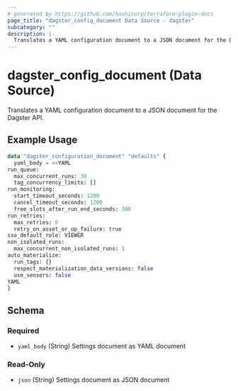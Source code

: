 ```yaml
---
# generated by https://github.com/hashicorp/terraform-plugin-docs
page_title: "dagster_config_document Data Source - dagster"
subcategory: ""
description: |-
  Translates a YAML configuration document to a JSON document for the Dagster API.
---
```


# dagster_config_document (Data Source)

Translates a YAML configuration document to a JSON document for the Dagster API.

## Example Usage

```terraform
data "dagster_configuration_document" "defaults" {
  yaml_body = <<YAML
run_queue:
  max_concurrent_runs: 30
  tag_concurrency_limits: []
run_monitoring:
  start_timeout_seconds: 1200
  cancel_timeout_seconds: 1200
  free_slots_after_run_end_seconds: 300
run_retries:
  max_retries: 0
  retry_on_asset_or_op_failure: true
sso_default_role: VIEWER
non_isolated_runs:
  max_concurrent_non_isolated_runs: 1
auto_materialize:
  run_tags: {}
  respect_materialization_data_versions: false
  use_sensors: false
YAML
}
```

<!-- schema generated by tfplugindocs -->
## Schema

### Required

- `yaml_body` (String) Settings document as YAML document

### Read-Only

- `json` (String) Settings document as JSON document
